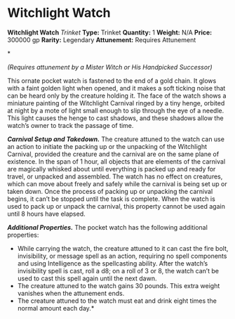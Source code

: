 # Witchlight Watch

**Witchlight Watch**
_Trinket_
**Type:** Trinket
**Quantity:** 1
**Weight:** N/A
**Price:** 300000 gp
**Rarity:** Legendary
**Attunement:** Requires Attunement

*<div class="item-attunement"><i>(Requires attunement by a Mister Witch or His Handpicked Successor)</i><p>This ornate pocket watch is fastened to the end of a gold chain. It glows with a faint golden light when opened, and it makes a soft ticking noise that can be heard only by the creature holding it. The face of the watch shows a miniature painting of the Witchlight Carnival ringed by a tiny henge, orbited at night by a mote of light small enough to slip through the eye of a needle. This light causes the henge to cast shadows, and these shadows allow the watch’s owner to track the passage of time.

***Carnival Setup and Takedown.*** The creature attuned to the watch can use an action to initiate the packing up or the unpacking of the Witchlight Carnival, provided the creature and the carnival are on the same plane of existence. In the span of 1 hour, all objects that are elements of the carnival are magically whisked about until everything is packed up and ready for travel, or unpacked and assembled. The watch has no effect on creatures, which can move about freely and safely while the carnival is being set up or taken down. Once the process of packing up or unpacking the carnival begins, it can’t be stopped until the task is complete. When the watch is used to pack up or unpack the carnival, this property cannot be used again until 8 hours have elapsed.

***Additional Properties.*** The pocket watch has the following additional properties:</p>
* While carrying the watch, the creature attuned to it can cast the fire bolt, invisibility, or message spell as an action, requiring no spell components and using Intelligence as the spellcasting ability. After the watch’s invisibility spell is cast, roll a d8; on a roll of 3 or 8, the watch can’t be used to cast this spell again until the next dawn.
* The creature attuned to the watch gains 30 pounds. This extra weight vanishes when the attunement ends.
* The creature attuned to the watch must eat and drink eight times the normal amount each day.*